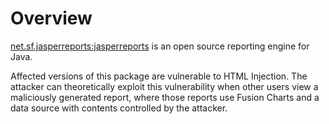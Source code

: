 # Overview
[net.sf.jasperreports:jasperreports](hhttps://github.com/TIBCOSoftware/jasperreports) is an open source reporting engine for Java.

Affected versions of this package are vulnerable to HTML Injection. The attacker can theoretically exploit this vulnerability when other users view a maliciously generated report, where those reports use Fusion Charts and a data source with contents controlled by the attacker.
